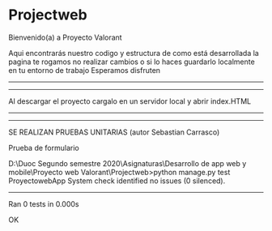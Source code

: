 # Projectweb
Bienvenido(a) a Proyecto Valorant

Aqui encontrarás nuestro codigo y estructura de como está desarrollada la pagina te rogamos no realizar cambios o si lo haces guardarlo localmente en tu entorno de trabajo
Esperamos disfruten 


-----------------------------------------------------------------------------------------------------------------------------------------------------------------------------
-----------------------------------------------------------------------------------------------------------------------------------------------------------------------------


Al descargar el proyecto cargalo en un servidor local y abrir index.HTML

-----------------------------------------------------------------------------------------------------------------------------------------------------------------------------
-----------------------------------------------------------------------------------------------------------------------------------------------------------------------------





SE REALIZAN PRUEBAS UNITARIAS (autor Sebastian Carrasco)


Prueba de formulario

D:\Duoc Segundo semestre 2020\Asignaturas\Desarrollo de app web y mobile\Proyecto web Valorant\Projectweb>python manage.py test 
ProyectowebApp
System check identified no issues (0 silenced).

----------------------------------------------------------------------
Ran 0 tests in 0.000s

OK


